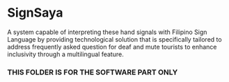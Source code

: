 # SignSaya
A system capable of interpreting these hand signals with Filipino Sign Language by providing technological solution that is specifically tailored to address frequently asked question for deaf and mute tourists to enhance inclusivity through a multilingual feature.

### THIS FOLDER IS FOR THE SOFTWARE PART ONLY